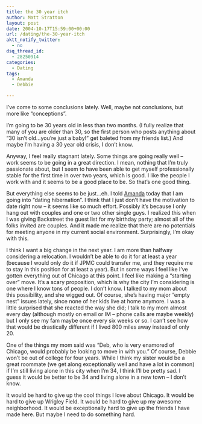 ```yaml
---
title: the 30 year itch
author: Matt Stratton
layout: post
date: 2004-10-17T15:59:00+00:00
url: /dating/the-30-year-itch
aktt_notify_twitter:
  - no
dsq_thread_id:
  - 28250914
categories:
  - Dating
tags:
  - Amanda
  - Debbie

---
```

I&#8217;ve come to some conclusions lately. Well, maybe not conclusions, but more like &#8220;conceptions&#8221;.

I&#8217;m going to be 30 years old in less than two months. (I fully realize that many of you are older than 30, so the first person who posts anything about &#8220;30 isn&#8217;t old&#8230;you&#8217;re just a baby!&#8221; get baleted from my friends list.) And maybe I&#8217;m having a 30 year old crisis, I don&#8217;t know.

Anyway, I feel really stagnant lately. Some things are going really well &#8211; work seems to be going in a great direction. I mean, nothing that I&#8217;m truly passionate about, but I seem to have been able to get myself professionally stable for the first time in over two years, which is good. I like the people I work with and it seems to be a good place to be. So that&#8217;s one good thing.

But everything else seems to be just&#8230;eh. I told  <a href="https://swingfeline.livejournal.com/" target="_blank">Amanda</a> today that I am going into &#8220;dating hibernation&#8221;. I think that I just don&#8217;t have the motivation to date right now &#8211; it seems like so much effort. Possibly it&#8217;s because I only hang out with couples and one or two other single guys. I realized this when I was giving Backstreet the guest list for my birthday party; almost all of the folks invited are couples. And it made me realize that there are no potentials for meeting anyone in my current social environment. Surprisingly, I&#8217;m okay with this.

I think I want a big change in the next year. I am more than halfway considering a relocation. I wouldn&#8217;t be able to do it for at least a year (because I would only do it if JPMC could transfer me, and they require me to stay in this position for at least a year). But in some ways I feel like I&#8217;ve gotten everything out of Chicago at this point. I feel like making a &#8220;starting over&#8221; move. It&#8217;s a scary proposition, which is why the city I&#8217;m considering is one where I know tons of people. I don&#8217;t know. I talked to my mom about this possibility, and she wigged out. Of course, she&#8217;s having major &#8220;empty nest&#8221; issues lately, since none of her kids live at home anymore. I was a little surprised that she reacted the way she did; I talk to my mom almost every day (although mostly on email or IM &#8211; phone calls are maybe weekly) but I only see my fam maybe once every six weeks or so. I can&#8217;t see how that would be drastically different if I lived 800 miles away instead of only 20.

One of the things my mom said was &#8220;Deb, who is very enamored of Chicago, would probably be looking to move in with you.&#8221; Of course, Debbie won&#8217;t be out of college for four years. While I think my sister would be a great roommate (we get along exceptionally well and have a lot in common) if I&#8217;m still living alone in this city when I&#8217;m 34, I think I&#8217;ll be pretty sad. I guess it would be better to be 34 and living alone in a new town &#8211; I don&#8217;t know.

It would be hard to give up the cool things I love about Chicago. It would be hard to give up Wrigley Field. It would be hard to give up my awesome neighborhood. It would be exceptionally hard to give up the friends I have made here. But maybe I need to do something hard.